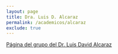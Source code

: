 ```yaml
---
layout: page
title: Dra. Luis D. Alcaraz
permalink: /academicos/alcaraz
exclude: true
---
```


[Página del grupo del Dr. Luis David Alcaraz](http://web.ecologia.unam.mx/laboratorios/genomica/)
